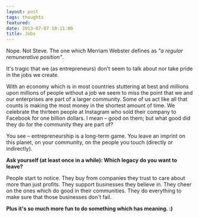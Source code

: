 ```yaml
---
layout: post
tags: thoughts
featured:
date: 2013-07-07 10:11:00
title: Jobs
---
```

Nope. Not Steve. The one which Merriam Webster defines as *"a regular remunerative position"*.

It's tragic that we (as entrepreneurs) don't seem to talk about nor take pride in the jobs we create.

With an economy which is in most countries stuttering at best and millions upon millions of people without a job we seem to miss the point that we and our enterprises are part of a larger community. Some of us act like all that counts is making the most money in the shortest amount of time. We celebrate the thirteen people at Instagram who sold their company to Facebook for one billion dollars. I mean – good on them; but what good did they do for the community they are part of?

You see – entrepreneurship is a long-term game. You leave an imprint on this planet, on your community, on the people you touch (directly or indirectly).

**Ask yourself (at least once in a  while): Which legacy do you want to leave?**

People start to notice. They buy from companies they trust to care about more than just profits. They support businesses they believe in. They cheer on the ones which do good in their communities. They do everything to make sure that those businesses don't fail.

**Plus it's so much more fun to do something which has meaning. :)**